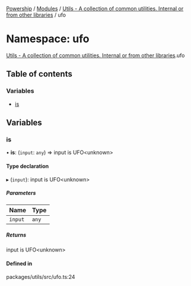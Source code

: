 [Powership](../README.md) / [Modules](../modules.md) / [Utils - A collection of common utilities. Internal or from other libraries](Utils___A_collection_of_common_utilities__Internal_or_from_other_libraries.md) / ufo

# Namespace: ufo

[Utils - A collection of common utilities. Internal or from other libraries](Utils___A_collection_of_common_utilities__Internal_or_from_other_libraries.md).ufo

## Table of contents

### Variables

- [is](Utils___A_collection_of_common_utilities__Internal_or_from_other_libraries.ufo.md#is)

## Variables

### is

• **is**: (`input`: `any`) => input is UFO<unknown\>

#### Type declaration

▸ (`input`): input is UFO<unknown\>

##### Parameters

| Name | Type |
| :------ | :------ |
| `input` | `any` |

##### Returns

input is UFO<unknown\>

#### Defined in

packages/utils/src/ufo.ts:24
